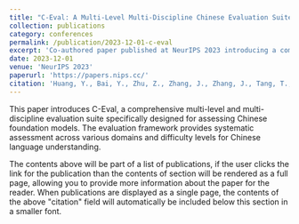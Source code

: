 ```yaml
---
title: "C-Eval: A Multi-Level Multi-Discipline Chinese Evaluation Suite for Foundation Models"
collection: publications
category: conferences
permalink: /publication/2023-12-01-c-eval
excerpt: 'Co-authored paper published at NeurIPS 2023 introducing a comprehensive evaluation suite for Chinese foundation models.'
date: 2023-12-01
venue: 'NeurIPS 2023'
paperurl: 'https://papers.nips.cc/'
citation: 'Huang, Y., Bai, Y., Zhu, Z., Zhang, J., Zhang, J., Tang, T., Liu, J., Lv, C., Zhang, Y., Lei, J., Fu, Y., Sun, M., & He, J. (2023). "C-Eval: A Multi-Level Multi-Discipline Chinese Evaluation Suite for Foundation Models." <i>Advances in Neural Information Processing Systems (NeurIPS)</i>.'
---
```


This paper introduces C-Eval, a comprehensive multi-level and multi-discipline evaluation suite specifically designed for assessing Chinese foundation models. The evaluation framework provides systematic assessment across various domains and difficulty levels for Chinese language understanding.

The contents above will be part of a list of publications, if the user clicks the link for the publication than the contents of section will be rendered as a full page, allowing you to provide more information about the paper for the reader. When publications are displayed as a single page, the contents of the above "citation" field will automatically be included below this section in a smaller font.